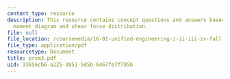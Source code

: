 ```yaml
---
content_type: resource
description: This resource contains concept questions and answers based on bending
  moment diagram and shear force distribution.
file: null
file_location: /coursemedia/16-01-unified-engineering-i-ii-iii-iv-fall-2005-spring-2006/33656cb6a22538515d5b6467fe7f795b_prsm3.pdf
file_type: application/pdf
resourcetype: Document
title: prsm3.pdf
uid: 33656cb6-a225-3851-5d5b-6467fe7f795b
---
```

